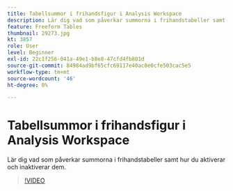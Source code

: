 ```yaml
---
title: Tabellsummor i frihandsfigur i Analysis Workspace
description: Lär dig vad som påverkar summorna i frihandstabeller samt hur du aktiverar och inaktiverar dem.
feature: Freeform Tables
thumbnail: 29273.jpg
kt: 3857
role: User
level: Beginner
exl-id: 22c1f256-041a-49e1-b8e8-47cfd4fb801d
source-git-commit: 84984ad9bf65cfc69117e40ac0e0cfe503cac5e5
workflow-type: tm+mt
source-wordcount: '46'
ht-degree: 0%

---
```


# Tabellsummor i frihandsfigur i Analysis Workspace

Lär dig vad som påverkar summorna i frihandstabeller samt hur du aktiverar och inaktiverar dem.

>[!VIDEO](https://video.tv.adobe.com/v/29273/?quality=12&learn=on)

